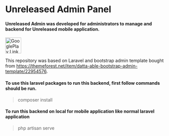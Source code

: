 # Unreleased Admin Panel

#### Unreleased Admin was developed for administrators to manage and backend for Unreleased mobile application.

<a  href='https://play.google.com/store/apps/details?id=com.silverit.unreleased'  target='_blank'><img  height='50'  style='border:0px;height:50px;'  src='https://i.imgur.com/2PJ8fls.png'  border='0'  alt='GooglePlay Link'  /></a>

This repository was based on Laravel and bootstrap admin template bought from https://themeforest.net/item/datta-able-bootstrap-admin-template/22954576.

#### To use this laravel packages to run this backend, first follow commands should be run.

> composer install

#### To run this backend on local for mobile application like normal laravel application

> php artisan serve
